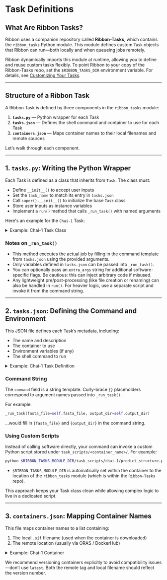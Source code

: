 # Task Definitions

## What Are Ribbon Tasks?

Ribbon uses a companion repository called **Ribbon-Tasks**, which contains the `ribbon_tasks` Python module. This module defines custom `Task` objects that Ribbon can run—both locally and when queueing jobs remotely.

Ribbon dynamically imports this module at runtime, allowing you to define and reuse custom tasks flexibly. To point Ribbon to your copy of the Ribbon-Tasks repo, set the `$RIBBON_TASKS_DIR` environment variable. For details, see [Customizing Your Tasks](customizing_tasks.md).

---

## Structure of a Ribbon Task

A Ribbon Task is defined by three components in the `ribbon_tasks` module:

1. **`tasks.py`** — Python wrapper for each Task
2. **`tasks.json`** — Defines the shell command and container to use for each Task
3. **`containers.json`** — Maps container names to their local filenames and remote sources

Let’s walk through each component.

---

## 1. `tasks.py`: Writing the Python Wrapper

Each Task is defined as a class that inherits from `Task`. The class must:

- Define `__init__()` to accept user inputs
- Set the `task_name` to match its entry in `tasks.json`
- Call `super().__init__()` to initialize the base `Task` class
- Store user inputs as instance variables
- Implement a `run()` method that calls `_run_task()` with named arguments

Here's an example for the `Chai-1` Task:

<details>
<summary>Example: Chai-1 Task Class</summary>

```python
class Chai1(Task):
    def __init__(self, fasta_file, output_dir='.', smiles_string=None, num_ligands=1, device='gpu'):
        super().__init__()
        self.task_name = "Chai-1"
        self.fasta_file = fasta_file
        self.output_dir = output_dir
        self.smiles_string = smiles_string
        self.num_ligands = num_ligands
        self.device = device

    def run(self):
        self.output_dir = make_directory(self.output_dir)
        self._run_task(
            self.task_name,
            fasta_file=self.fasta_file,
            smiles_string=self.smiles_string,
            output_dir=str(self.output_dir),
            num_ligands=self.num_ligands,
            device=self.device
        )
```

</details>


### Notes on `_run_task()`

- This method executes the actual job by filling in the command template from `tasks.json` using the provided arguments.
- Only variables defined in `tasks.json` can be passed into `_run_task()`.
- You can optionally pass an `extra_args` string for additional software-specific flags. Be cautious: this can inject arbitrary code if misused.
- Any lightweight pre/post-processing (like file creation or renaming) can also be handled in `run()`. For heavier logic, use a separate script and invoke it from the command string.

---

## 2. `tasks.json`: Defining the Command and Environment

This JSON file defines each Task’s metadata, including:

- The name and description
- The container to use
- Environment variables (if any)
- The shell command to run

<details>
<summary>Example: Chai-1 Task Definition</summary>

```json
"Chai-1": {
  "name": "Chai-1",
  "description": "Run Chai-1 structure prediction on a FASTA file and SMILES.",
  "container": "Chai-1",
  "command": "python $RIBBON_TASKS_MODULE_DIR/task_scripts/chai-1/predict_structure.py {fasta_file} \"{smiles_string}\" {output_dir} --num_ligands {num_ligands} {extra_args}",
  "requirements": "None",
  "environment_variables": {
    "TRANSFORMERS_OFFLINE": "1"
  }
}
```

</details>

### Command String

The `command` field is a string template. Curly-brace `{}` placeholders correspond to argument names passed into `_run_task()`.

For example:
```python
_run_task(fasta_file=self.fasta_file, output_dir=self.output_dir)
```
...would fill in `{fasta_file}` and `{output_dir}` in the command string.

### Using Custom Scripts

Instead of calling software directly, your command can invoke a custom Python script stored under `task_scripts/<container_name>/`. For example:
```bash
python $RIBBON_TASKS_MODULE_DIR/task_scripts/chai-1/predict_structure.py ...
```
- `$RIBBON_TASKS_MODULE_DIR` is automatically set within the container to the location of the `ribbon_tasks` module (which is within the `Ribbon-Tasks` repo).

This approach keeps your Task class clean while allowing complex logic to live in a dedicated script.

---

## 3. `containers.json`: Mapping Container Names

This file maps container names to a list containing:

1. The local `.sif` filename (used when the container is downloaded)
2. The remote location (usually via ORAS / DockerHub)

<details>
<summary>Example: Chai-1 Container</summary>

```json
"Chai-1": [
  "chai-1_0.5.2.sif",
  "oras://docker.io/nicholasfreitas/chai-1:0.5.2"
]
```

</details>

We recommend versioning containers explicitly to avoid compatibility issues—don’t use `latest`. Both the remote tag and local filename should reflect the version number.
